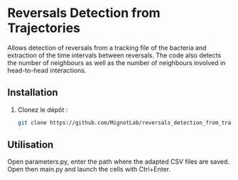 # Reversals Detection from Trajectories
Allows detection of reversals from a tracking file of the bacteria and extraction of the time intervals between reversals. The code also detects the number of neighbours as well as the number of neighbours involved in head-to-head interactions.

## Installation
1. Clonez le dépôt :
   ```bash
   git clone https://github.com/MignotLab/reversals_detection_from_trajectories.git

## Utilisation
Open parameters.py, enter the path where the adapted CSV files are saved.
Open then main.py and launch the cells with Ctrl+Enter.
